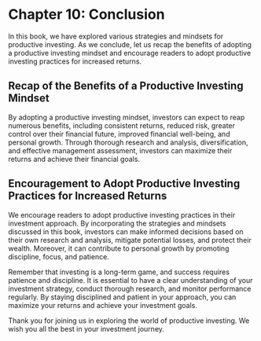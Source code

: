 Chapter 10: Conclusion
======================

In this book, we have explored various strategies and mindsets for productive investing. As we conclude, let us recap the benefits of adopting a productive investing mindset and encourage readers to adopt productive investing practices for increased returns.

Recap of the Benefits of a Productive Investing Mindset
-------------------------------------------------------

By adopting a productive investing mindset, investors can expect to reap numerous benefits, including consistent returns, reduced risk, greater control over their financial future, improved financial well-being, and personal growth. Through thorough research and analysis, diversification, and effective management assessment, investors can maximize their returns and achieve their financial goals.

Encouragement to Adopt Productive Investing Practices for Increased Returns
---------------------------------------------------------------------------

We encourage readers to adopt productive investing practices in their investment approach. By incorporating the strategies and mindsets discussed in this book, investors can make informed decisions based on their own research and analysis, mitigate potential losses, and protect their wealth. Moreover, it can contribute to personal growth by promoting discipline, focus, and patience.

Remember that investing is a long-term game, and success requires patience and discipline. It is essential to have a clear understanding of your investment strategy, conduct thorough research, and monitor performance regularly. By staying disciplined and patient in your approach, you can maximize your returns and achieve your investment goals.

Thank you for joining us in exploring the world of productive investing. We wish you all the best in your investment journey.
